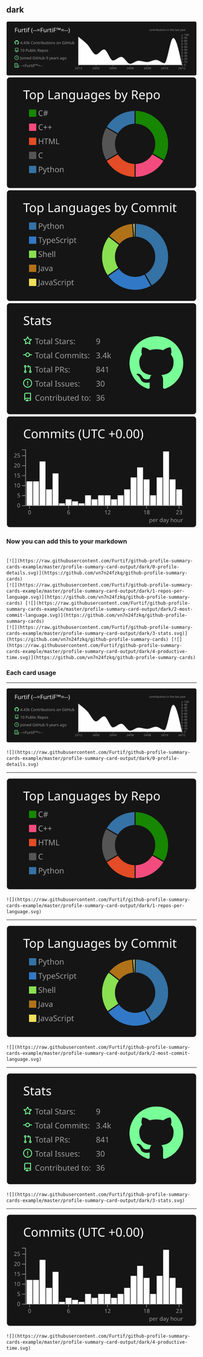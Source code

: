 ## dark

[![](./0-profile-details.svg)](https://github.com/vn7n24fzkq/github-profile-summary-cards)
[![](./1-repos-per-language.svg)](https://github.com/vn7n24fzkq/github-profile-summary-cards) [![](./2-most-commit-language.svg)](https://github.com/vn7n24fzkq/github-profile-summary-cards)
[![](./3-stats.svg)](https://github.com/vn7n24fzkq/github-profile-summary-cards) [![](./4-productive-time.svg)](https://github.com/vn7n24fzkq/github-profile-summary-cards)
### Now you can add this to your markdown
```

[![](https://raw.githubusercontent.com/Furtif/github-profile-summary-cards-example/master/profile-summary-card-output/dark/0-profile-details.svg)](https://github.com/vn7n24fzkq/github-profile-summary-cards)
[![](https://raw.githubusercontent.com/Furtif/github-profile-summary-cards-example/master/profile-summary-card-output/dark/1-repos-per-language.svg)](https://github.com/vn7n24fzkq/github-profile-summary-cards) [![](https://raw.githubusercontent.com/Furtif/github-profile-summary-cards-example/master/profile-summary-card-output/dark/2-most-commit-language.svg)](https://github.com/vn7n24fzkq/github-profile-summary-cards)
[![](https://raw.githubusercontent.com/Furtif/github-profile-summary-cards-example/master/profile-summary-card-output/dark/3-stats.svg)](https://github.com/vn7n24fzkq/github-profile-summary-cards) [![](https://raw.githubusercontent.com/Furtif/github-profile-summary-cards-example/master/profile-summary-card-output/dark/4-productive-time.svg)](https://github.com/vn7n24fzkq/github-profile-summary-cards)

```

### Each card usage
---

![](./0-profile-details.svg)

```
![](https://raw.githubusercontent.com/Furtif/github-profile-summary-cards-example/master/profile-summary-card-output/dark/0-profile-details.svg)
```

    

---

![](./1-repos-per-language.svg)

```
![](https://raw.githubusercontent.com/Furtif/github-profile-summary-cards-example/master/profile-summary-card-output/dark/1-repos-per-language.svg)
```

    

---

![](./2-most-commit-language.svg)

```
![](https://raw.githubusercontent.com/Furtif/github-profile-summary-cards-example/master/profile-summary-card-output/dark/2-most-commit-language.svg)
```

    

---

![](./3-stats.svg)

```
![](https://raw.githubusercontent.com/Furtif/github-profile-summary-cards-example/master/profile-summary-card-output/dark/3-stats.svg)
```

    

---

![](./4-productive-time.svg)

```
![](https://raw.githubusercontent.com/Furtif/github-profile-summary-cards-example/master/profile-summary-card-output/dark/4-productive-time.svg)
```

    
